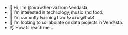 - 👋 Hi, I’m @mrawther-va from Vendasta.
- 👀 I’m interested in technology, music and food.
- 🌱 I’m currently learning how to use github!
- 💞️ I’m looking to collaborate on data projects in Vendasta.
- 📫 How to reach me ...

<!---
mrawther-va/mrawther-va is a ✨ special ✨ repository because its `README.md` (this file) appears on your GitHub profile.
You can click the Preview link to take a look at your changes.
--->
